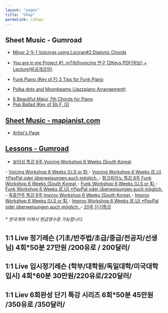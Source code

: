 ```yaml
---
layout: "pages"
title: "Shop"
permalink: /shop/
---
```


## Sheet Music - Gumroad

- <a href="https://gumroad.com/jazzydusmusic#mSlRxY" target="_blank">
    Minor 2-5-1 Voicings using Lociran#2 Diatonic Chords
</a>

- <a href="https://gumroad.com/jazzydusmusic#rQKhu" target="_blank">
    You are in me Project #1. m7(b5)voicing 연구 12Keys PDF(악보) + Lecture(비공개강의)
</a>

- <a href="https://gumroad.com/jazzydusmusic#gFFEsD" target="_blank">
    Funk Piano (Key of F) 3 Tips for Funk Piano
</a>

- <a href="https://gumroad.com/jazzydusmusic#JCupaZ" target="_blank">
    Polka dots and Moonbeams (Jazzpiano Arrangement)
</a>

- <a href="https://jazzydusmusic.gumroad.com/l/rScwd" target="_blank">
    6 Beautiful Major 7th Chords for Piano

- <a href="https://jazzydusmusic.gumroad.com/l/yThDM" target="_blank">
    Pop Ballad (Key of Eb,F, G)  
## Sheet Music - mapianist.com

- <a href="https://www.mapianist.com/profile/670590/main" target="_blank">
    Artist's Page

## Lessons - Gumroad

- <a href="https://jazzydusmusic.gumroad.com/l/tfiojd" target="_blank">
    보이싱 특강 6주 Voicing Workshop 6 Weeks (South Korea)
</a>
- <a href="https://jazzydusmusic.gumroad.com/l/dxvyy" target="_blank">
    Voicing Workshop 6 Weeks (U.S or $)
</a>  
- <a href="https://jazzydusmusic.gumroad.com/l/qmczn" target="_blank">
    Voicing Workshop 6 Weeks (E.U) *PayPal oder überweisungen auch möglich.
</a>    
- <a href="https://jazzydusmusic.gumroad.com/l/kyjzp" target="_blank">
    펑크피아노 특강 6주 Funk Workshop 6 Weeks (South Korea)
</a> 
- <a href="https://jazzydusmusic.gumroad.com/l/nnxst" target="_blank">
    Funk Workshop 6 Weeks (U.S or $)
</a>  
- <a href="https://jazzydusmusic.gumroad.com/l/egqokm" target="_blank">
    Funk Workshop 6 Weeks (E.U) *PayPal oder überweisungen auch möglich.
</a>   
- <a href="https://jazzydusmusic.gumroad.com/l/rutuv" target="_blank">
    즉흥연주 특강 6주 Improv Workshop 6 Weeks (South Korea)
</a>  
- <a href="https://jazzydusmusic.gumroad.com/l/wehwc" target="_blank">
    Improv Workshop 6 Weeks (U.S or $)
</a>
- <a href="https://jazzydusmusic.gumroad.com/l/iazso" target="_blank">
    Improv Workshop 6 Weeks (E.U) *PayPal oder überweisungen auch möglich.
 </a> 
- <a href="https://jazzydusmusic.gumroad.com/l/smbtql" target="_blank">
    20주 단기특강
 </a>   
       
###### * 한국계좌 이체시 현금영수증 가능합니다.  

 ## 1:1 Live 정기레슨 (기초/반주법/초급/중급/전공자/선생님) 4회*50분 27만원 /200유로 / 200달러/
 ## 1:1 Live 입시정기레슨 (학부/대학원/독일대학/미국대학 입시)  4회*60분 30만원/220유로/220달러/
 ## 1:1 Liev 6회완성 단기 특강 시리즈 6회*50분 45만원 /350유로 /350달러/
